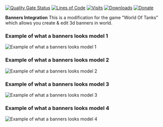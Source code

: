 ﻿
[![Quality Gate Status](https://sonarcloud.io/api/project_badges/measure?project=wot-public-mods_banners-integration&metric=alert_status)](https://sonarcloud.io/dashboard?id=wot-public-mods_banners-integration) 
[![Lines of Code](https://sonarcloud.io/api/project_badges/measure?project=wot-public-mods_banners-integration&metric=ncloc)](https://sonarcloud.io/dashboard?id=wot-public-mods_banners-integration)
[![Visits](https://gitlab.poliroid.ru/api/badge/banners-integration/visits)](https://gitlab.com/wot-public-mods/banners-integration)
[![Downloads](https://gitlab.poliroid.ru/api/badge/banners-integration/downloads)](https://gitlab.com/wot-public-mods/banners-integration/-/releases)
[![Donate](https://cdn.poliroid.ru/gitlab/donate.svg)](https://poliroid.ru/donate)

**Banners Integration** This is a modification for the game "World Of Tanks" which allows you create & edit 3d banners in world.  

### Example of what a banners looks model 1
![Example of what a banners looks model 1](https://static.poliroid.ru/bannersintegration_banner1.jpg)

### Example of what a banners looks model 2
![Example of what a banners looks model 2](https://static.poliroid.ru/bannersintegration_banner2.jpg)

### Example of what a banners looks model 3
![Example of what a banners looks model 3](https://static.poliroid.ru/bannersintegration_banner3.jpg)

### Example of what a banners looks model 4
![Example of what a banners looks model 4](https://static.poliroid.ru/bannersintegration_banner4.jpg)
